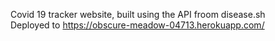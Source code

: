 Covid 19 tracker website, built using the API froom disease.sh <br/>
Deployed to https://obscure-meadow-04713.herokuapp.com/
